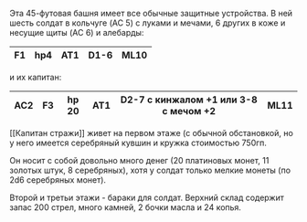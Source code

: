 Эта 45-футовая башня имеет все обычные защитные устройства. 
В ней шесть солдат в кольчуге (AC 5) с луками и мечами, 6 других в коже и несущие щиты (AC 6) и алебарды:

F1|hp4|AT1|D1-6|ML10
--|---|---|----|----
и их капитан:

AC2|F3|hp 20|AT1|D2-7 с кинжалом +1 или 3-8 с мечом +2|МL11
---|--|-----|---|-------------------------------------|-----
[[Капитан стражи]] живет на первом этаже (с обычной обстановкой, но у него имеется серебряный кувшин и кружка стоимостью 750гп. 

Он носит с собой довольно много денег (20 платиновых монет, 11 золотых штук, 8 серебряных), хотя у солдат только мелкие монеты (по 2d6 серебряных монет). 

Второй и третьи этажи - бараки для солдат. Верхний склад содержит запас 200 стрел, много камней, 2 бочки масла и 24 копья.